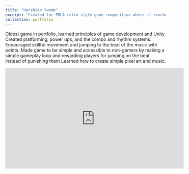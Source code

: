 ```yaml
---
title: "Harshian Swamp"
excerpt: "Created for FBLA retro style game competition where it reached the national level and placed in the top ten out of over 100 competitiors. 2D rhythm platformer inspired by Pac-Man.<br/><img src='/images/500x300.png'>"
collection: portfolio
---
```


Oldest game in portfolio, learned principles of game development and Unity
Created platforming, power ups, and the combo and rhythm systems. Encouraged skillful movement and jumping to the beat of the music with points.
Made game to be simple and accessible to non-gamers by making a simple gameplay loop and rewarding players for jumping on the beat instead of punishing them
Learned how to create simple pixel art and music.

<!-- <iframe width="560" height="315" src="https://youtu.be/GtE0A4fzhTQ" frameborder="0" allowfullscreen></iframe> -->

<!-- <video width="320" height="240" controls>
  <source src="files/SwampGame.mp4" type="video/mp4">
  Your browser does not support the video tag.
</video> -->

<!-- <video width="640" height="360" controls>
  <source src="{{ site.baseurl }}/files/SwampGame.mp4" type="video/mp4">
  Your browser does not support the video tag.
</video> -->

<iframe width="560" height="315" src="https://www.youtube.com/embed/yg6KThDeBeg" frameborder="0" allowfullscreen></iframe>

